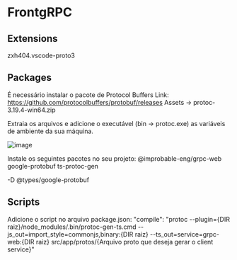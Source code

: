 # FrontgRPC

## Extensions

zxh404.vscode-proto3

## Packages

É necessário instalar o pacote de Protocol Buffers
Link: https://github.com/protocolbuffers/protobuf/releases
Assets -> protoc-3.19.4-win64.zip

Extraia os arquivos e adicione o executável (bin -> protoc.exe) as variáveis de ambiente da sua máquina.

![image](https://user-images.githubusercontent.com/57415712/156374294-3e0dd496-ab09-4d33-b2e5-3ac4c369671d.png)

Instale os seguintes pacotes no seu projeto:
@improbable-eng/grpc-web
google-protobuf
ts-protoc-gen

-D @types/google-protobuf

## Scripts

Adicione o script no arquivo package.json:
"compile": "protoc --plugin={DIR raiz}/node_modules/.bin/protoc-gen-ts.cmd --js_out=import_style=commonjs,binary:{DIR raiz} --ts_out=service=grpc-web:{DIR raiz} src/app/protos/{Arquivo proto que deseja gerar o client service}"
